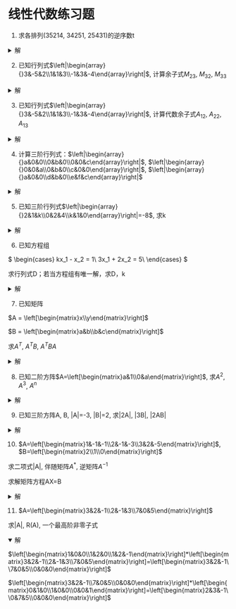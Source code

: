 # 线性代数练习题

1. 求各排列(35214, 34251, 25431)的逆序数t

<details>
    <summary>解</summary>

排列(35214)的逆序有：(32, 31, 52, 51, 54, 21)，所以t(35214)=6

排列(34251)的逆序有：(34, 32, 31, 42, 41, 51)，所以t(34251)=6

排列(25431)的逆序有：(21, 54, 53, 51, 43, 41, 31)，所以t(25431)=7

</details>

2. 已知行列式$\left|\begin{array}{}3&-5&2\\1&1&3\\-1&3&-4\end{array}\right|$, 计算余子式$M_{23}$, $M_{32}$, $M_{33}$

<details>
    <summary>解</summary>

$M_{23}=\left|\begin{array}{}3&-5\\-1&3\end{array}\right|=3*3-(-5)*(-1)=4$

$M_{32}=\left|\begin{array}{}3&2\\1&3\end{array}\right|=3*3-2*1=7$

$M_{33}=\left|\begin{array}{}3&-5\\1&1\end{array}\right|=3*1-(-5)*1=8$

</details>

3. 已知行列式$\left|\begin{array}{}3&-5&2\\1&1&3\\-1&3&-4\end{array}\right|$, 计算代数余子式$A_{12}$, $A_{22}$, $A_{13}$

<details>
    <summary>解</summary>

代数余子式定义：$A_{ij}=(-1)^{i+j}M_{ij}$

$A_{12}=(-1)^{1+2}\left|\begin{array}{}1&3\\-1&-4\end{array}\right|=(-1)^{1+2}*(1*(-4)-3*(-1))=1$

$A_{22}=(-1)^{1+2}\left|\begin{array}{}3&2\\-1&-4\end{array}\right|=(-1)^{2+2}*(3*(-4)-2*(-1))=-10$

$A_{13}=(-1)^{1+2}\left|\begin{array}{}1&1\\-1&3\end{array}\right|=(-1)^{1+3}*(1*3-(-1)*1)=4$

</details>

4. 计算三阶行列式：$\left|\begin{array}{}a&0&0\\0&b&0\\0&0&c\end{array}\right|$, $\left|\begin{array}{}0&0&a\\0&b&0\\c&0&0\end{array}\right|$, $\left|\begin{array}{}a&0&0\\d&b&0\\e&f&c\end{array}\right|$

<details>
    <summary>解</summary>

$\left|\begin{array}{}a&0&0\\0&b&0\\0&0&c\end{array}\right|=a*A_{11}+0*A_{12}+0*A_{13}=abc$

$\left|\begin{array}{}0&0&a\\0&b&0\\c&0&0\end{array}\right|=0*A_{11}+0*A_{12}+a*A_{13}=-abc$

$\left|\begin{array}{}a&0&0\\d&b&0\\e&f&c\end{array}\right|=a*A_{11}+0*A_{12}+0*A_{13}=a*(bc-0)=abc$

</details>

5. 已知三阶行列式$\left|\begin{array}{}2&1&k\\0&2&4\\k&1&0\end{array}\right|=-8$, 求k

<details>
    <summary>解</summary>

$\left|\begin{array}{}2&1&k\\0&2&4\\k&1&0\end{array}\right|$

$=2*\left|\begin{array}{}2&4\\1&0\end{array}\right| - 1*\left|\begin{array}{}0&4\\k&0\end{array}\right| + k*\left|\begin{array}{}0&2\\k&1\end{array}\right|$

$= 2*(2-4) - 1*(0-4k) + k*(0-2k)$

$= -2k^2 + 4k - 4 = -4$

$k(k-2)=0$

$k=0, 2$

</details>

6. 已知方程组

$
\begin{cases}
 kx_1 - x_2 = 1\\
 3x_1 + 2x_2 = 5\\
\end{cases}
$

求行列式D；若当方程组有唯一解，求D，k

<details>
    <summary>解</summary>

$D = \left|\begin{array}{}k&-1\\3&2\end{array}\right|= 2k + 3$

若方程组有唯一解

$D = 2k + 3 \neq 0$

$k \neq -3/2$

</details>

7. 已知矩阵

$A = \left[\begin{matrix}x\\y\end{matrix}\right]$

$B = \left[\begin{matrix}a&b\\b&c\end{matrix}\right]$

求$A^T$, $A^TB$, $A^TBA$

<details>
    <summary>解</summary>

$A^T = \left[\begin{matrix}x&y\end{matrix}\right]$

$A^TB = \left[\begin{matrix}x&y\end{matrix}\right]*\left[\begin{matrix}a&b\\b&c\end{matrix}\right] = \left[\begin{matrix}ax+by&bx+cy\end{matrix}\right]$

$A^TBA = \left[\begin{matrix}ax+by&bx+cy\end{matrix}\right]*\left[\begin{matrix}x\\y\end{matrix}\right]=(ax+by)x+(bx+cy)y=ax^2+2bxy+cy^2$

</details>

8. 已知二阶方阵$A=\left[\begin{matrix}a&1\\0&a\end{matrix}\right]$, 求$A^2$, $A^3$, $A^n$

<details>
    <summary>解</summary>

$A^2=\left[\begin{matrix}a&1\\0&a\end{matrix}\right]*\left[\begin{matrix}a&1\\0&a\end{matrix}\right]=\left[\begin{matrix}a*a+1*0&a*1+1*a\\0*a+a*0&0*1+a*a\end{matrix}\right]=\left[\begin{matrix}a^2&2a\\0&a^2\end{matrix}\right]$

$A^3=\left[\begin{matrix}a^2&2a\\0&a^2\end{matrix}\right]*\left[\begin{matrix}a&1\\0&a\end{matrix}\right]=\left[\begin{matrix}a^3&3a^2\\0&a^3\end{matrix}\right]$

$A^n=\left[\begin{matrix}a^n&na^{n-1}\\0&a^n\end{matrix}\right]$

</details>

9. 已知三阶方阵A, B, |A|=-3, |B|=2, 求|2A|, |3B|, |2AB|

<details>
    <summary>解</summary>

$|2A|=\left|2*\left[\begin{matrix}a&b&c\\d&e&f\\h&i&j\end{matrix}\right]\right|=\left|\left[\begin{matrix}2a&2b&2c\\2d&2e&2f\\2h&2i&2j\end{matrix}\right]\right|=2*\left|\left[\begin{matrix}a&b&c\\2d&2e&2f\\2h&2i&2j\end{matrix}\right]\right|=2*2*\left|\left[\begin{matrix}a&b&c\\d&e&f\\2h&2i&2j\end{matrix}\right]\right|=2*2*2*\left|\left[\begin{matrix}a&b&c\\d&e&f\\h&i&j\end{matrix}\right]\right|=2*2*2*(-3)=-24$

$|3B|=3*3*3*2=54$

设$A=\left[\begin{matrix}a&0&0\\0&b&0\\0&0&c\end{matrix}\right]$, $B=\left[\begin{matrix}d&0&0\\0&e&0\\0&0&f\end{matrix}\right]$, 则$AB=\left[\begin{matrix}ad&0&0\\0&be&0\\0&0&cf\end{matrix}\right]$

$|A|=abc$, $|B|=def$, 

$|AB|=ad*be*cf=abc*def=|A|*|B|$

$|2AB|=2*2*2*|AB|=2*2*2*(-3)*2=-48$

</details>

10. $A=\left[\begin{matrix}1&-1&-1\\2&-1&-3\\3&2&-5\end{matrix}\right]$, $B=\left[\begin{matrix}2\\1\\0\end{matrix}\right]$

求二项式|A|, 伴随矩阵$A^*$, 逆矩阵$A^{-1}$

求解矩阵方程AX=B

<details>
    <summary>解</summary>

用$a_{ij}$表示A矩阵的i行j列

用$A_{ij}$表示A矩阵的i行j列的代数余子式

用$M_{ij}$表示A矩阵的i行j列的余子式，是A矩阵消去i行j列后余下的部分

$A_{ij}=(-1)^{i+j}M_{ij}$

$|A|=\sum_{1}^na_{1j}A_{1j}$

$A^*=\left[A_{ij}\right]^T=\left[\begin{matrix}{A_{11}}&{a_{21}}&{\cdots}&{a_{n1}}\\{a_{12}}&{a_{22}}&{\cdots}&{a_{n2}}\\{\vdots}&{\vdots}&{\ddots}&{\vdots}\\{a_{1m}}&{a_{2m}}&{\cdots}&{a_{nm}}\end{matrix}\right]$

$A^{-1}=\frac{1}{|A|}A^*$

$AX=B$

$A^{-1}AX=A^{-1}B$

$X=A^{-1}B$

</details>

11. $A=\left[\begin{matrix}3&2&-1\\2&-1&3\\7&0&5\end{matrix}\right]$

求|A|, R(A), 一个最高阶非零子式

<details open>
    <summary>解</summary>

$\left[\begin{matrix}1&0&0\\1&2&0\\1&2&-1\end{matrix}\right]*\left[\begin{matrix}3&2&-1\\2&-1&3\\7&0&5\end{matrix}\right]=\left[\begin{matrix}3&2&-1\\7&0&5\\0&0&0\end{matrix}\right]$

$\left[\begin{matrix}3&2&-1\\7&0&5\\0&0&0\end{matrix}\right]*\left[\begin{matrix}0&1&0\\1&0&0\\0&0&1\end{matrix}\right]=\left[\begin{matrix}2&3&-1\\0&7&5\\0&0&0\end{matrix}\right]$

</details>

